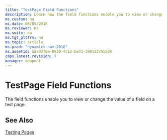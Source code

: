 ```yaml
---
title: "TestPage Field Functions"
description: Learn how the field functions enable you to view or change the value of a field on a test page.
ms.custom: na
ms.date: 06/05/2016
ms.reviewer: na
ms.suite: na
ms.tgt_pltfrm: na
ms.topic: article
ms.prod: "dynamics-nav-2018"
ms.assetid: 58a92f6a-8930-4c12-be72-290122765508
caps.latest.revision: 7
manager: edupont
---
```

# TestPage Field Functions
The field functions enable you to view or change the value of a field on a test page.  
  
## See Also  
 [Testing Pages](Testing-Pages.md)